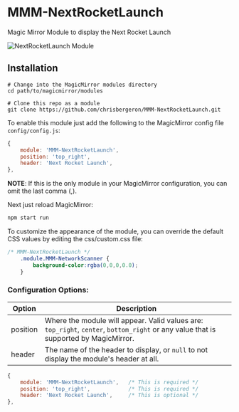 # MMM-NextRocketLaunch
Magic Mirror Module to display the Next Rocket Launch

![NextRocketLaunch Module](example1.png)

## Installation
````
# Change into the MagicMirror modules directory
cd path/to/magicmirror/modules

# Clone this repo as a module
git clone https://github.com/chrisbergeron/MMM-NextRocketLaunch.git
````

To enable this module just add the following to the MagicMirror config file `config/config.js`:
```javascript
{
	module: 'MMM-NextRocketLaunch',
	position: 'top_right',
	header: 'Next Rocket Launch',
},
```
**NOTE**: If this is the only module in your MagicMirror configuration, you can omit the last comma (,).


Next just reload MagicMirror:
```bash
npm start run
```

To customize the appearance of the module, you can override the default CSS values by editing the css/custom.css file:

```css
/* MMM-NextRocketLaunch */
    .module.MMM-NetworkScanner {
        background-color:rgba(0,0,0,0.0);  
    }
```

### Configuration Options:
| Option | Description |
| --- | --- |
| position | Where the module will appear.  Valid values are: `top_right`, `center`, `bottom_right` or any value that is supported by MagicMirror. |
| header | The name of the header to display, or `null` to not display the module's header at all. |

```javascript
{
	module: 'MMM-NextRocketLaunch',   /* This is required */
	position: 'top_right',            /* This is required */
	header: 'Next Rocket Launch',     /* This is optional */
},
```